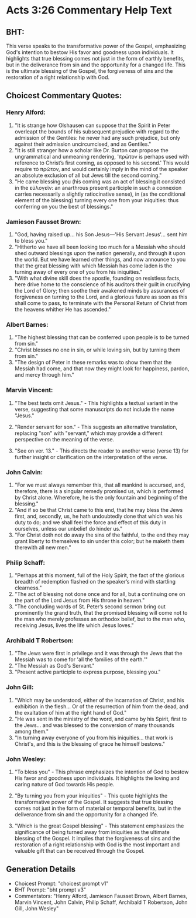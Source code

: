 # Acts 3:26 Commentary Help Text

## BHT:
This verse speaks to the transformative power of the Gospel, emphasizing God's intention to bestow His favor and goodness upon individuals. It highlights that true blessing comes not just in the form of earthly benefits, but in the deliverance from sin and the opportunity for a changed life. This is the ultimate blessing of the Gospel, the forgiveness of sins and the restoration of a right relationship with God.

## Choicest Commentary Quotes:
### Henry Alford:
1. "It is strange how Olshausen can suppose that the Spirit in Peter overleapt the bounds of his subsequent prejudice with regard to the admission of the Gentiles: he never had any such prejudice, but only against their admission uncircumcised, and as Gentiles."
2. "It is still stranger how a scholar like Dr. Burton can propose the ungrammatical and unmeaning rendering, 'πρῶτον is perhaps used with reference to Christ’s first coming, as opposed to his second.' This would require τὸ πρῶτον, and would certainly imply in the mind of the speaker an absolute exclusion of all but Jews till the second coming."
3. "He came blessing you (his coming was an act of blessing it consisted in the εὐλογεῖν: an anarthrous present participle in such a connexion carries necessarily a slightly ratiocinative sense), in (as the conditional element of the blessing) turning every one from your iniquities: thus conferring on you the best of blessings."

### Jamieson Fausset Brown:
1. "God, having raised up... his Son Jesus—'His Servant Jesus'... sent him to bless you." 
2. "Hitherto we have all been looking too much for a Messiah who should shed outward blessings upon the nation generally, and through it upon the world. But we have learned other things, and now announce to you that the great blessing with which Messiah has come laden is the turning away of every one of you from his iniquities." 
3. "With what divine skill does the apostle, founding on resistless facts, here drive home to the conscience of his auditors their guilt in crucifying the Lord of Glory; then soothe their awakened minds by assurances of forgiveness on turning to the Lord, and a glorious future as soon as this shall come to pass, to terminate with the Personal Return of Christ from the heavens whither He has ascended."

### Albert Barnes:
1. "The highest blessing that can be conferred upon people is to be turned from sin."
2. "Christ blesses no one in sin, or while loving sin, but by turning them from sin."
3. "The design of Peter in these remarks was to show them that the Messiah had come, and that now they might look for happiness, pardon, and mercy through him."

### Marvin Vincent:
1. "The best texts omit Jesus." - This highlights a textual variant in the verse, suggesting that some manuscripts do not include the name "Jesus." 

2. "Render servant for son." - This suggests an alternative translation, replacing "son" with "servant," which may provide a different perspective on the meaning of the verse. 

3. "See on ver. 13." - This directs the reader to another verse (verse 13) for further insight or clarification on the interpretation of the verse.

### John Calvin:
1. "For we must always remember this, that all mankind is accursed, and, therefore, there is a singular remedy promised us, which is performed by Christ alone. Wherefore, he is the only fountain and beginning of the blessing."
2. "And if so be that Christ came to this end, that he may bless the Jews first, and, secondly, us, he hath undoubtedly done that which was his duty to do; and we shall feel the force and effect of this duty in ourselves, unless our unbelief do hinder us."
3. "For Christ doth not do away the sins of the faithful, to the end they may grant liberty to themselves to sin under this color; but he maketh them therewith all new men."

### Philip Schaff:
1. "Perhaps at this moment, full of the Holy Spirit, the fact of the glorious breadth of redemption flashed on the speaker’s mind with startling clearness."
2. "The act of blessing not done once and for all, but a continuing one on the part of the Lord Jesus from His throne in heaven."
3. "The concluding words of St. Peter’s second sermon bring out prominently the grand truth, that the promised blessing will come not to the man who merely professes an orthodox belief, but to the man who, receiving Jesus, lives the life which Jesus loves."

### Archibald T Robertson:
1. "The Jews were first in privilege and it was through the Jews that the Messiah was to come for 'all the families of the earth.'" 
2. "The Messiah as God's Servant." 
3. "Present active participle to express purpose, blessing you."

### John Gill:
1. "Which may be understood, either of the incarnation of Christ, and his exhibition in the flesh... Or of the resurrection of him from the dead, and the exaltation of him at the right hand of God." 
2. "He was sent in the ministry of the word, and came by his Spirit, first to the Jews... and was blessed to the conversion of many thousands among them."
3. "In turning away everyone of you from his iniquities... that work is Christ's, and this is the blessing of grace he himself bestows."

### John Wesley:
1. "To bless you" - This phrase emphasizes the intention of God to bestow His favor and goodness upon individuals. It highlights the loving and caring nature of God towards His people.

2. "By turning you from your iniquities" - This quote highlights the transformative power of the Gospel. It suggests that true blessing comes not just in the form of material or temporal benefits, but in the deliverance from sin and the opportunity for a changed life.

3. "Which is the great Gospel blessing" - This statement emphasizes the significance of being turned away from iniquities as the ultimate blessing of the Gospel. It implies that the forgiveness of sins and the restoration of a right relationship with God is the most important and valuable gift that can be received through the Gospel.


## Generation Details
- Choicest Prompt: "choicest prompt v1"
- BHT Prompt: "bht prompt v3"
- Commentators: "Henry Alford, Jamieson Fausset Brown, Albert Barnes, Marvin Vincent, John Calvin, Philip Schaff, Archibald T Robertson, John Gill, John Wesley"

